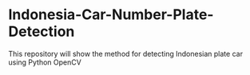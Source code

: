 # Indonesia-Car-Number-Plate-Detection
This repository will show the method for detecting Indonesian plate car using Python OpenCV
